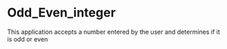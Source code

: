 # Odd_Even_integer
This application accepts a number entered by the user and determines if it is odd or even
